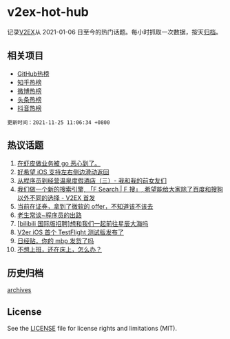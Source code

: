 # v2ex-hot-hub

 记录[V2EX](https://www.v2ex.com/)从 2021-01-06 日至今的热门话题。每小时抓取一次数据，按天[归档](archives)。
 
 ## 相关项目

- [GitHub热榜](https://github.com/lonnyzhang423/github-hot-hub)
- [知乎热榜](https://github.com/lonnyzhang423/zhihu-hot-hub)
- [微博热榜](https://github.com/lonnyzhang423/weibo-hot-hub)
- [头条热榜](https://github.com/lonnyzhang423/toutiao-hot-hub)
- [抖音热榜](https://github.com/lonnyzhang423/douyin-hot-hub)


 `更新时间：2021-11-25 11:06:34 +0800`

## 热议话题

1. [在虾皮做业务被 go 恶心到了。](https://www.v2ex.com/t/817707)
1. [好希望 iOS 支持左右侧边滑动返回](https://www.v2ex.com/t/817651)
1. [从程序员到经营温泉度假酒店（三）- 我和我的前女友们](https://www.v2ex.com/t/817810)
1. [我们做一个新的搜索引擎, 「F Search | F 搜」, 希望能给大家除了百度和搜狗以外不同的选择 - V2EX 首发](https://www.v2ex.com/t/817678)
1. [当前在证券，拿到了微软的 offer，不知道该不该去](https://www.v2ex.com/t/817697)
1. [老生常谈~程序员的出路](https://www.v2ex.com/t/817624)
1. [[bilibili 国际版招聘]想和我们一起前往星辰大海吗](https://www.v2ex.com/t/817629)
1. [V2er iOS 首个 TestFlight 测试版发布了](https://www.v2ex.com/t/817735)
1. [日经贴，你的 mbp 发货了吗](https://www.v2ex.com/t/817665)
1. [不想上班，还在床上，怎么办？](https://www.v2ex.com/t/817798)

## 历史归档

[archives](archives)

## License

See the [LICENSE](LICENSE) file for license rights and limitations (MIT).
